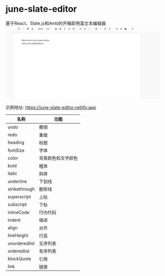 # june-slate-editor
基于React、Slate.js和Antd的开箱即用富文本编辑器
![note](editor-demo.jpg)

示例地址:
<https://june-slate-editor.netlify.app>

| 名称 | 功能 |
| --- | --- |
| undo | 撤销 |
| redo | 重做 |
| heading | 标题 |
| fontSize | 字体 |
| color | 背景颜色和文字颜色 |
| bold | 粗体 |
| italic | 斜体 |
| underline | 下划线 |
| strikethrough | 删除线 |
| superscript | 上标 |
| subscript | 下标 |
| inlineCode | 行内代码 |
| indent | 缩进 |
| align | 对齐 |
| lineHeight | 行高 |
| unorderedlist | 无序列表 |
| orderedlist | 有序列表 |
| blockQuote | 引用 |
| link | 链接 |

